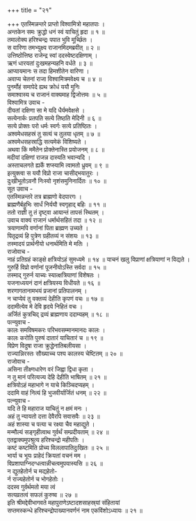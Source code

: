 +++
title = "२१"

+++
एतस्मिन्नन्तरे प्राप्तो विश्वामित्रो महातपाः ।  
अन्तकेन समः क्रुद्धो धनं स्वं याचितुं हृदा ॥ १ ॥  
तमालोक्य हरिश्चन्द्रः पपात भुवि मूर्च्छितः ।  
स वारिणा तमभ्युक्ष्य राजानमिदमब्रवीत् ॥ २ ॥  
उत्तिष्ठोत्तिष्ठ राजेन्द्र स्वां ददस्वेष्टदक्षिणाम् ।  
ऋणं धारयतां दुःखमहन्यहनि वर्धते ॥ ३ ॥  
आप्यायमानः स तदा हिमशीतेन वारिणा ।  
अवाप्य चेतनां राजा विश्वामित्रमवेक्ष्य च ॥ ४ ॥  
पुनर्मोहं समापेदे ह्यथ क्रोधं ययौ मुनिः  
समाश्वास्य च राजानं वाक्यमाह द्विजोत्तमः ॥ ५ ॥  
विश्वामित्र उवाच -  
दीयतां दक्षिणा सा मे यदि धैर्यमवेक्षसे ।  
सत्येनार्कः प्रतपति सत्ये तिष्ठति मेदिनी ॥ ६ ॥  
सत्ये प्रोक्तः परो धर्मः स्वर्गः सत्ये प्रतिष्ठितः ।  
अश्वमेधसहस्रं तु सत्यं च तुलया धृतम् ॥ ७ ॥  
अश्वमेधसहस्राद्धि सत्यमेकं विशिष्यते ।  
अथवा किं ममैतेन प्रोक्तेनास्ति प्रयोजनम् ॥ ८ ॥  
मदीयां दक्षिणां राजन्न दास्यति भवान्यदि ।  
अस्ताचलगते ह्यर्के शप्स्यामि त्वामतो ध्रुवम् ॥ ९ ॥  
इत्युक्त्वा स ययौ विप्रो राजा चासीद्‌भयातुरः ।  
दुःखीभूतोऽवनौ निःस्वो नृशंसमुनिनार्दितः ॥ १० ॥  
सूत उवाच -  
एतस्मिन्नन्तरे तत्र ब्राह्मणो वेदपारगः ।  
ब्राह्मणैर्बहुभिः सार्धं निर्ययौ स्वगृहाद्‌ बहिः ॥ ११ ॥  
ततो राज्ञी तु तं दृष्ट्वा आयान्तं तापसं स्थितम् ।  
उवाच वाक्यं राजानं धर्मार्थसहितं तदा ॥ १२ ॥  
त्रयाणामपि वर्णानां पिता ब्राह्मण उच्यते ।  
पितृद्रव्यं हि पुत्रेण ग्रहीतव्यं न संशयः ॥ १३ ॥  
तस्मादयं प्रार्थनीयो धनार्थमिति मे मतिः ।  
राजोवाच -  
नाहं प्रतिग्रहं काङ्क्षे क्षत्रियोऽहं सुमध्यमे ॥ १४ ॥
याचनं खलु विप्राणां क्षत्रियाणां न विद्यते ।  
गुरुर्हि विप्रो वर्णानां पूजनीयोऽस्ति सर्वदा ॥ १५ ॥  
तस्माद्‌ गुरुर्न याच्यः स्यात्क्षत्रियाणां विशेषतः ।  
यजनाध्ययनं दानं क्षत्रियस्य विधीयते ॥ १६ ॥  
शरणागतानामभयं प्रजानां प्रतिपालनम् ।  
न चाप्येवं तु वक्तव्यं देहीति कृपणं वचः ॥ १७ ॥  
ददामीत्येव मे देवि हृदये निहितं वचः ।  
अर्जितं कुत्रचिद्‌ द्रव्यं ब्राह्मणाय ददाम्यहम् ॥ १८ ॥  
पत्न्युवाच -  
कालः समविषमकरः परिभवसम्मानमानदः कालः ।  
कालः करोति पुरुषं दातारं याचितारं च ॥ १९ ॥  
विप्रेण विदुषा राजा क्रुद्धेनातिबलीयसा ।  
राज्यान्निरस्तः सौख्याच्च पश्य कालस्य चेष्टितम् ॥ २० ॥  
राजोवाच -  
असिना तीक्ष्णधारेण वरं जिह्वा द्विधा कृता ।  
न तु मानं परित्यज्य देहि देहीति भाषितम् ॥ २१ ॥  
क्षत्रियोऽहं महाभागे न याचे किञ्चिदप्यहम् ।  
ददामि वाहं नित्यं हि भुजवीर्यार्जितं धनम् ॥ २२ ॥  
पत्न्युवाच -  
यदि ते हि महाराज याचितुं न क्षमं मनः ।  
अहं तु न्यायतो दत्ता देवैरपि सवासवैः ॥ २३ ॥  
अहं शास्या च पत्या च रक्ष्या चैव महाद्युते ।  
मन्मौल्यं सङ्गृहीत्वाथ गुर्वर्थं सम्प्रदीयताम् ॥ २४ ॥  
एतद्वाक्यमुपश्रुत्य हरिश्चन्द्रो महीपतिः ।  
कष्टं कष्टमिति प्रोच्य विललापातिदुःखितः ॥ २५ ॥  
भार्या च भूयः प्राहेदं क्रियतां वचनं मम ।  
विप्रशापाग्निदग्धत्वान्नीचत्वमुपयास्यसि ॥ २६ ॥  
न द्युतहेतोर्न च मद्यहेतो-  
     र्न राज्यहेतोर्न च भोगहेतोः ।  
ददस्व गुर्वर्थमतो मया त्वं  
     सत्यव्रतत्वं सफलं कुरुष्व ॥ २७ ॥  
इति श्रीमद्देवीभागवते महापुराणेऽष्टादशसाहस्र्यां संहितायां  
सप्तमस्कन्धे हरिश्चन्द्रोपाख्यानवर्णनं नाम एकविंशोऽध्यायः ॥ २१ ॥
